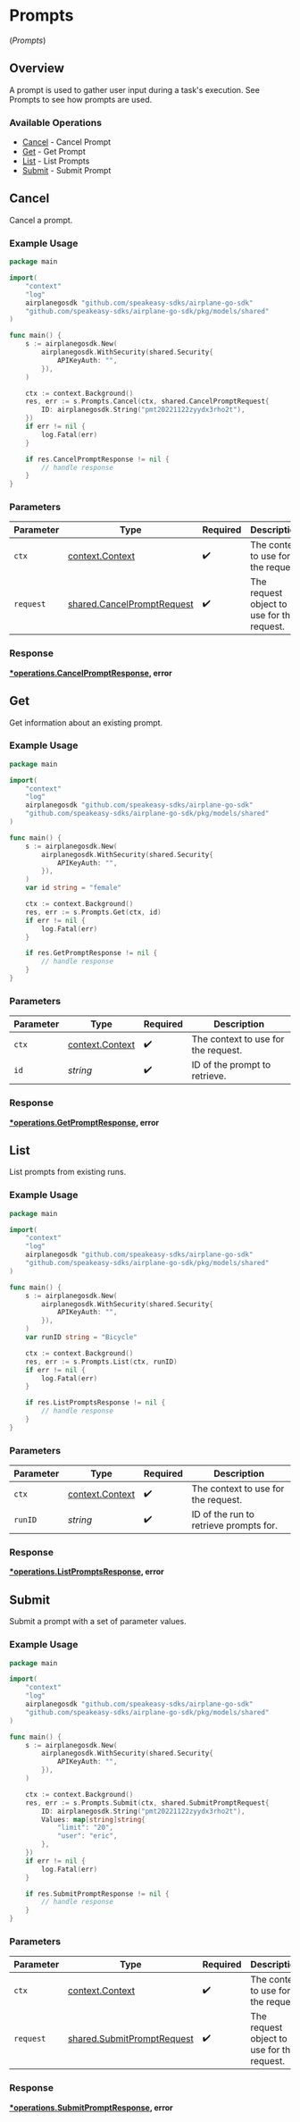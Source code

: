 # Prompts
(*Prompts*)

## Overview

A prompt is used to gather user input during a task's execution. See Prompts to see how prompts are used.

### Available Operations

* [Cancel](#cancel) - Cancel Prompt
* [Get](#get) - Get Prompt
* [List](#list) - List Prompts
* [Submit](#submit) - Submit Prompt

## Cancel

Cancel a prompt.

### Example Usage

```go
package main

import(
	"context"
	"log"
	airplanegosdk "github.com/speakeasy-sdks/airplane-go-sdk"
	"github.com/speakeasy-sdks/airplane-go-sdk/pkg/models/shared"
)

func main() {
    s := airplanegosdk.New(
        airplanegosdk.WithSecurity(shared.Security{
            APIKeyAuth: "",
        }),
    )

    ctx := context.Background()
    res, err := s.Prompts.Cancel(ctx, shared.CancelPromptRequest{
        ID: airplanegosdk.String("pmt20221122zyydx3rho2t"),
    })
    if err != nil {
        log.Fatal(err)
    }

    if res.CancelPromptResponse != nil {
        // handle response
    }
}
```

### Parameters

| Parameter                                                                | Type                                                                     | Required                                                                 | Description                                                              |
| ------------------------------------------------------------------------ | ------------------------------------------------------------------------ | ------------------------------------------------------------------------ | ------------------------------------------------------------------------ |
| `ctx`                                                                    | [context.Context](https://pkg.go.dev/context#Context)                    | :heavy_check_mark:                                                       | The context to use for the request.                                      |
| `request`                                                                | [shared.CancelPromptRequest](../../models/shared/cancelpromptrequest.md) | :heavy_check_mark:                                                       | The request object to use for the request.                               |


### Response

**[*operations.CancelPromptResponse](../../models/operations/cancelpromptresponse.md), error**


## Get

Get information about an existing prompt.

### Example Usage

```go
package main

import(
	"context"
	"log"
	airplanegosdk "github.com/speakeasy-sdks/airplane-go-sdk"
	"github.com/speakeasy-sdks/airplane-go-sdk/pkg/models/shared"
)

func main() {
    s := airplanegosdk.New(
        airplanegosdk.WithSecurity(shared.Security{
            APIKeyAuth: "",
        }),
    )
    var id string = "female"

    ctx := context.Background()
    res, err := s.Prompts.Get(ctx, id)
    if err != nil {
        log.Fatal(err)
    }

    if res.GetPromptResponse != nil {
        // handle response
    }
}
```

### Parameters

| Parameter                                             | Type                                                  | Required                                              | Description                                           |
| ----------------------------------------------------- | ----------------------------------------------------- | ----------------------------------------------------- | ----------------------------------------------------- |
| `ctx`                                                 | [context.Context](https://pkg.go.dev/context#Context) | :heavy_check_mark:                                    | The context to use for the request.                   |
| `id`                                                  | *string*                                              | :heavy_check_mark:                                    | ID of the prompt to retrieve.                         |


### Response

**[*operations.GetPromptResponse](../../models/operations/getpromptresponse.md), error**


## List

List prompts from existing runs.

### Example Usage

```go
package main

import(
	"context"
	"log"
	airplanegosdk "github.com/speakeasy-sdks/airplane-go-sdk"
	"github.com/speakeasy-sdks/airplane-go-sdk/pkg/models/shared"
)

func main() {
    s := airplanegosdk.New(
        airplanegosdk.WithSecurity(shared.Security{
            APIKeyAuth: "",
        }),
    )
    var runID string = "Bicycle"

    ctx := context.Background()
    res, err := s.Prompts.List(ctx, runID)
    if err != nil {
        log.Fatal(err)
    }

    if res.ListPromptsResponse != nil {
        // handle response
    }
}
```

### Parameters

| Parameter                                             | Type                                                  | Required                                              | Description                                           |
| ----------------------------------------------------- | ----------------------------------------------------- | ----------------------------------------------------- | ----------------------------------------------------- |
| `ctx`                                                 | [context.Context](https://pkg.go.dev/context#Context) | :heavy_check_mark:                                    | The context to use for the request.                   |
| `runID`                                               | *string*                                              | :heavy_check_mark:                                    | ID of the run to retrieve prompts for.                |


### Response

**[*operations.ListPromptsResponse](../../models/operations/listpromptsresponse.md), error**


## Submit

Submit a prompt with a set of parameter values.

### Example Usage

```go
package main

import(
	"context"
	"log"
	airplanegosdk "github.com/speakeasy-sdks/airplane-go-sdk"
	"github.com/speakeasy-sdks/airplane-go-sdk/pkg/models/shared"
)

func main() {
    s := airplanegosdk.New(
        airplanegosdk.WithSecurity(shared.Security{
            APIKeyAuth: "",
        }),
    )

    ctx := context.Background()
    res, err := s.Prompts.Submit(ctx, shared.SubmitPromptRequest{
        ID: airplanegosdk.String("pmt20221122zyydx3rho2t"),
        Values: map[string]string{
            "limit": "20",
            "user": "eric",
        },
    })
    if err != nil {
        log.Fatal(err)
    }

    if res.SubmitPromptResponse != nil {
        // handle response
    }
}
```

### Parameters

| Parameter                                                                | Type                                                                     | Required                                                                 | Description                                                              |
| ------------------------------------------------------------------------ | ------------------------------------------------------------------------ | ------------------------------------------------------------------------ | ------------------------------------------------------------------------ |
| `ctx`                                                                    | [context.Context](https://pkg.go.dev/context#Context)                    | :heavy_check_mark:                                                       | The context to use for the request.                                      |
| `request`                                                                | [shared.SubmitPromptRequest](../../models/shared/submitpromptrequest.md) | :heavy_check_mark:                                                       | The request object to use for the request.                               |


### Response

**[*operations.SubmitPromptResponse](../../models/operations/submitpromptresponse.md), error**

